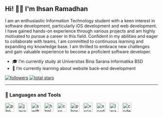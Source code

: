 ## Hi! 🙋‍♂️ I'm Ihsan Ramadhan

I am an enthusiastic Information Technology student with a keen interest in software development, particularly iOS development and web development. I have gained hands-on experience through various projects and am highly motivated to pursue a career in this field. Confident in my abilities and eager to collaborate with teams, I am committed to continuous learning and expanding my knowledge base. I am thrilled to embrace new challenges and gain valuable experience to become a proficient software developer.

- 🎓 I’m currently study at Universitas Bina Sarana Informatika BSD
- 🌱 I’m currently learning about website back-end development

<p align="left"> 
      <a href="https://github.com/Saannrr?tab=followers">
         <img alt="followers" title="Follow me on Github" src="https://custom-icon-badges.demolab.com/github/followers/Saannrr?color=236ad3&labelColor=1155ba&style=for-the-badge&logo=person-add&label=Follow&logoColor=white"/></a>
      <a href="https://github.com/Saannrr?tab=repositories&sort=stargazers">
         <img alt="total stars" title="Total stars on GitHub" src="https://custom-icon-badges.demolab.com/github/stars/Saannrr?color=55960c&style=for-the-badge&labelColor=488207&logo=star"/></a>
   </p>

---

### 🧰 Languages and Tools

<a href="https://www.php.net"><img align="left" alt="php" width="30px" style="padding-right:10px;" src="https://cdn.jsdelivr.net/gh/devicons/devicon@latest/icons/php/php-original.svg"/></a>
<a href="https://www.javascript.com"><img align="left" alt="javascript" width="30px" style="padding-right:10px;" src="https://cdn.jsdelivr.net/gh/devicons/devicon@latest/icons/javascript/javascript-original.svg"/></a>
<a href="https://www.swift.org"><img align="left" alt="swift" width="30px" style="padding-right:10px;" src="https://cdn.jsdelivr.net/gh/devicons/devicon@latest/icons/swift/swift-original.svg"/></a>
<a href="https://www.w3schools.com/html/"><img align="left" alt="html" width="30px" style="padding-right:10px;" src="https://cdn.jsdelivr.net/gh/devicons/devicon@latest/icons/html5/html5-original.svg"/></a>
<a href="https://www.w3schools.com/css/"><img align="left" alt="css" width="30px" style="padding-right:10px;" src="https://cdn.jsdelivr.net/gh/devicons/devicon@latest/icons/css3/css3-original.svg"/></a>
<a href="https://www.jetbrains.com/phpstorm/"><img align="left" alt="phpstorm" width="30px" style="padding-right:10px;" src="https://cdn.jsdelivr.net/gh/devicons/devicon@latest/icons/phpstorm/phpstorm-original.svg"/></a>
<a href="https://code.visualstudio.com"><img align="left" alt="vscode" width="30px" style="padding-right:10px;" src="https://cdn.jsdelivr.net/gh/devicons/devicon@latest/icons/vscode/vscode-original.svg"/></a>
<a href="https://developer.apple.com/xcode/"><img align="left" alt="xcode" width="30px" style="padding-right:10px;" src="https://cdn.jsdelivr.net/gh/devicons/devicon@latest/icons/xcode/xcode-original.svg"/></a>
<a href="https://laravel.com"><img align="left" alt="laravel" width="30px" style="padding-right:10px;" src="https://cdn.jsdelivr.net/gh/devicons/devicon@latest/icons/laravel/laravel-original.svg"/></a>
<a href="https://codeigniter.com"><img align="left" alt="codeigniter" width="30px" style="padding-right:10px;" src="https://cdn.jsdelivr.net/gh/devicons/devicon@latest/icons/codeigniter/codeigniter-plain.svg"/></a>
<br />

#
